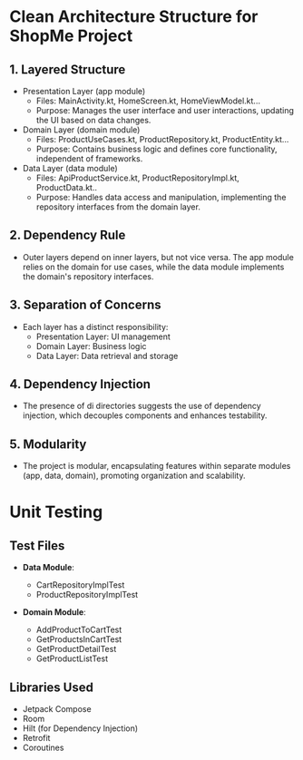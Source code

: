 # Clean Architecture Structure for ShopMe Project
## 1. Layered Structure
* Presentation Layer (app module)
    * Files: MainActivity.kt, HomeScreen.kt, HomeViewModel.kt...
    * Purpose: Manages the user interface and user interactions, updating the UI based on data changes.
* Domain Layer (domain module)
    * Files: ProductUseCases.kt, ProductRepository.kt, ProductEntity.kt...
    * Purpose: Contains business logic and defines core functionality, independent of frameworks.
* Data Layer (data module)
    * Files: ApiProductService.kt, ProductRepositoryImpl.kt, ProductData.kt..
    * Purpose: Handles data access and manipulation, implementing the repository interfaces from the domain layer.
  
## 2. Dependency Rule
* Outer layers depend on inner layers, but not vice versa. The app module relies on the domain for use cases, while the data module implements the domain's repository interfaces.

## 3. Separation of Concerns
* Each layer has a distinct responsibility:
    * Presentation Layer: UI management
    * Domain Layer: Business logic
    * Data Layer: Data retrieval and storage

## 4. Dependency Injection
* The presence of di directories suggests the use of dependency injection, which decouples components and enhances testability.

## 5. Modularity
* The project is modular, encapsulating features within separate modules (app, data, domain), promoting organization and scalability.


# Unit Testing

## Test Files

- **Data Module**:
  - CartRepositoryImplTest
  - ProductRepositoryImplTest

- **Domain Module**:
  - AddProductToCartTest
  - GetProductsInCartTest
  - GetProductDetailTest
  - GetProductListTest

## Libraries Used

- Jetpack Compose
- Room
- Hilt (for Dependency Injection)
- Retrofit
- Coroutines
